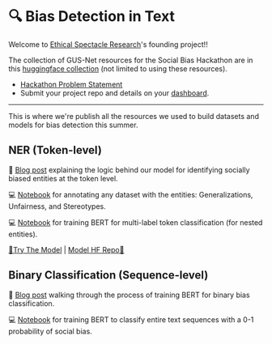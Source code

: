 # 🔍 Bias Detection in Text

Welcome to [Ethical Spectacle Research](https:/ethicalspectacle.org)'s founding project!!

The collection of GUS-Net resources for the Social Bias Hackathon are in this [huggingface collection](https://huggingface.co/collections/ethical-spectacle/gus-net-66edfe93801ea45d7a26a10f) (not limited to using these resources). 
- [Hackathon Problem Statement]()
- Submit your project repo and details on your [dashboard](https://ethicalspectacle.org/login).

---

This is where we're publish all the resources we used to build datasets and models for bias detection this summer.

## NER (Token-level)

📝 [Blog post](https://huggingface.co/blog/maximuspowers/bias-entity-recognition) explaining the logic behind our model for identifying socially biased entities at the token level.

💻 [Notebook](NER/ner_annotation_pipeline.ipynb) for annotating any dataset with the entities: Generalizations, Unfairness, and Stereotypes.

💻 [Notebook](NER/ner_bert_training.ipynb) for training BERT for multi-label token classification (for nested entities).

[🚀Try The Model](https://huggingface.co/spaces/maximuspowers/bias-detection-ner) | [Model HF Repo🤗](https://huggingface.co/maximuspowers/bias-detection-ner)

## Binary Classification (Sequence-level)

📝 [Blog post](https://huggingface.co/blog/maximuspowers/bias-detection-in-text) walking through the process of training BERT for binary bias classification.

💻 [Notebook](BinaryClassification/bert_bias_binary_training.ipynb) for training BERT to classify entire text sequences with a 0-1 probability of social bias.
